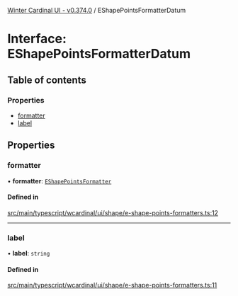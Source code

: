 [Winter Cardinal UI - v0.374.0](../index.md) / EShapePointsFormatterDatum

# Interface: EShapePointsFormatterDatum

## Table of contents

### Properties

- [formatter](EShapePointsFormatterDatum.md#formatter)
- [label](EShapePointsFormatterDatum.md#label)

## Properties

### formatter

• **formatter**: [`EShapePointsFormatter`](../index.md#eshapepointsformatter)

#### Defined in

[src/main/typescript/wcardinal/ui/shape/e-shape-points-formatters.ts:12](https://github.com/winter-cardinal/winter-cardinal-ui/blob/v0.310.1/src/main/typescript/wcardinal/ui/shape/e-shape-points-formatters.ts#L12)

___

### label

• **label**: `string`

#### Defined in

[src/main/typescript/wcardinal/ui/shape/e-shape-points-formatters.ts:11](https://github.com/winter-cardinal/winter-cardinal-ui/blob/v0.310.1/src/main/typescript/wcardinal/ui/shape/e-shape-points-formatters.ts#L11)
